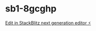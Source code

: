 # sb1-8gcghp

[Edit in StackBlitz next generation editor ⚡️](https://stackblitz.com/~/github.com/GLE-Coding/galou-arkanoid)